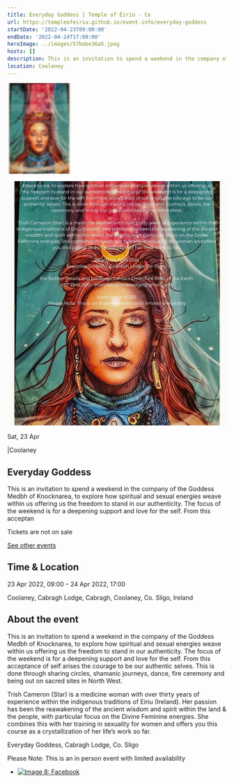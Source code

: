 ```yaml
---
title: Everyday Goddess | Temple of Éiriú - Ce
url: https://templeofeiriu.github.io/event-info/everyday-goddess
startDate: '2022-04-23T09:00:00'
endDate: '2022-04-24T17:00:00'
heroImage: ../images/57babe36a5.jpeg
hosts: []
description: This is an invitation to spend a weekend in the company of the Goddess Medbh of Knocknarea, to explore how spiritual and sexual energies weave within us offering us the freedom to stand in our authenticity. The focus of the weekend is for a deepening support and love for the self. From this acceptan
location: Coolaney
---
```


![Image 6: Everyday Goddess](../images/57babe36a5.jpeg)

![Image 7: Everyday Goddess](../images/274307378e.jpeg)

Sat, 23 Apr

|Coolaney

## Everyday Goddess


This is an invitation to spend a weekend in the company of the Goddess Medbh of Knocknarea, to explore how spiritual and sexual energies weave within us offering us the freedom to stand in our authenticity. The focus of the weekend is for a deepening support and love for the self. From this acceptan

Tickets are not on sale

[See other events](https://templeofeiriu.github.io/)

Time & Location
---------------

23 Apr 2022, 09:00 – 24 Apr 2022, 17:00

Coolaney, Cabragh Lodge, Cabragh, Coolaney, Co. Sligo, Ireland

About the event
---------------

This is an invitation to spend a weekend in the company of the Goddess Medbh of Knocknarea, to explore how spiritual and sexual energies weave within us offering us the freedom to stand in our authenticity. The focus of the weekend is for a deepening support and love for the self. From this acceptance of self arises the courage to be our authentic selves. This is done through sharing circles, shamanic journeys, dance, fire ceremony and being out on sacred sites in North West.

Trish Cameron (Star) is a medicine woman with over thirty years of experience within the indigenous traditions of Eiriu (Ireland). Her passion has been the reawakening of the ancient wisdom and spirit within the land & the people, with particular focus on the Divine Feminine energies. She combines this with her training in sexuality for women and offers you this course as a crystallization of her life’s work so far.

Everyday Goddess, Cabragh Lodge, Co. Sligo


Please Note: This is an in person event with limited availability


*   [![Image 8: Facebook](https://templeofeiriu.github.io/event-info/everyday-goddess)](https://www.facebook.com/templeofeiriu)


